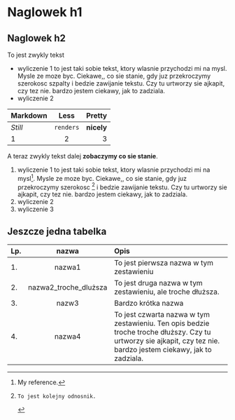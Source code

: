 # Naglowek h1
## Naglowek h2
To jest zwykly tekst
- wyliczenie 1 to jest taki sobie tekst, ktory wlasnie przychodzi mi na mysl.
Mysle ze moze byc. Ciekawe,, co sie stanie, gdy juz przekroczymy szerokosc szpalty i bedzie zawijanie tekstu. Czy tu urtworzy sie ajkapit, czy tez nie. bardzo jestem ciekawy, jak to zadziala.
- wyliczenie 2

Markdown | Less|Pretty
--- | :---:| ---: 
*Still* | `renders` | **nicely**
1|2|3

A teraz zwykly tekst dalej **zobaczymy co sie stanie**.
1. wyliczenie 1 to jest taki sobie tekst, ktory wlasnie przychodzi mi na mysl[^1].
Mysle ze moze byc. Ciekawe,, co sie stanie, gdy juz przekroczymy szerokosc [^szpalty] i bedzie zawijanie tekstu. Czy tu urtworzy sie ajkapit, czy tez nie. bardzo jestem ciekawy, jak to zadziala.
2. wyliczenie 2
3. wyliczenie 3

   
## Jeszcze jedna tabelka

Lp. | nazwa | Opis
---| :---: | :---
1.|nazwa1| To jest pierwsza nazwa w tym zestawieniu
2.| nazwa2_troche_dluższa| To jest druga nazwa w tym zestawieniu, ale troche dłuższa.
3.|nazw3| Bardzo krótka nazwa
4.|nazwa4|To jest czwarta nazwa w tym zestawieniu. Ten opis bedzie troche troche dłuższy. Czy tu urtworzy sie ajkapit, czy tez nie. bardzo jestem ciekawy, jak to zadziala.


[^1]: My reference.
[^szpalty]:    To jest kolejny odnosnik.

